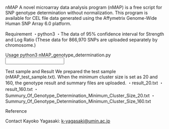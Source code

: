 nMAP
A novel microarray data analysis program (nMAP) is a free script for SNP genotype determination without normalization. This program is available for CEL file data generated using the Affymetrix Genome-Wide Human SNP Array 6.0 platform.

Requirement
・python3
・The data of 95% confidence interval for Strength and Log Ratio (These data for 866,970 SNPs are uploaded separately by chromosome.)

Usage
python3 nMAP_genotype_determination.py <input file> <output file> <minimum cluster size>

Test sample and Result
We prepared the test sample (nMAP_test_sample.txt). When the minimum cluster size is set as 20 and 160, the genotype result and summary files are uploaded.
・result_20.txt
・result_160.txt
・Summury_Of_Genotype_Determination_Minimum_Cluster_Size_20.txt
・Summury_Of_Genotype_Determination_Minimum_Cluster_Size_160.txt

Reference

Contact
Kayoko Yagasaki: k-yagasaki@umin.ac.jp

